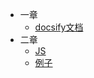 - 一章
    - [docsify文档](docs/docsify/README.md)
- 二章
    - [JS](docs/javascript/README.md)
    - [例子](docs/case/README.md)